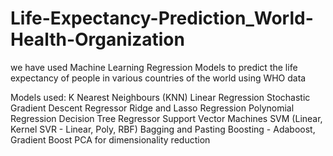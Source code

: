 # Life-Expectancy-Prediction_World-Health-Organization
we have used Machine Learning Regression Models to predict the life expectancy of people in various countries of the world using WHO data

Models used:
K Nearest Neighbours (KNN)
Linear Regression
Stochastic Gradient Descent Regressor
Ridge and Lasso Regression
Polynomial Regression
Decision Tree Regressor
Support Vector Machines SVM (Linear, Kernel SVR - Linear, Poly, RBF)
Bagging and Pasting
Boosting - Adaboost, Gradient Boost
PCA for dimensionality reduction
